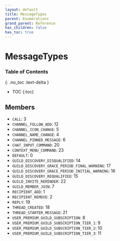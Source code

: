 ```yaml
---
layout: default
title: MessageTypes
parent: Enumerations
grand_parent: Reference
has_children: false
has_toc: true
---
```


# MessageTypes
### Table of Contents
{: .no_toc .text-delta }

- TOC
{:toc}
## Members
- `CALL`: 3
- `CHANNEL_FOLLOW_ADD`: 12
- `CHANNEL_ICON_CHANGE`: 5
- `CHANNEL_NAME_CHANGE`: 4
- `CHANNEL_PINNED_MESSAGE`: 6
- `CHAT_INPUT_COMMAND`: 20
- `CONTEXT_MENU_COMMAND`: 23
- `DEFAULT`: 0
- `GUILD_DISCOVERY_DISQUALIFIED`: 14
- `GUILD_DISCOVERY_GRACE_PERIOD_FINAL_WARNING`: 17
- `GUILD_DISCOVERY_GRACE_PERIOD_INITIAL_WARNING`: 16
- `GUILD_DISCOVERY_REQUALIFIED`: 15
- `GUILD_INVITE_REMINDER`: 22
- `GUILD_MEMBER_JOIN`: 7
- `RECIPIENT_ADD`: 1
- `RECIPIENT_REMOVE`: 2
- `REPLY`: 19
- `THREAD_CREATED`: 18
- `THREAD_STARTER_MESSAGE`: 21
- `USER_PREMIUM_GUILD_SUBSCRIPTION`: 8
- `USER_PREMIUM_GUILD_SUBSCRIPTION_TIER_1`: 9
- `USER_PREMIUM_GUILD_SUBSCRIPTION_TIER_2`: 10
- `USER_PREMIUM_GUILD_SUBSCRIPTION_TIER_3`: 11
